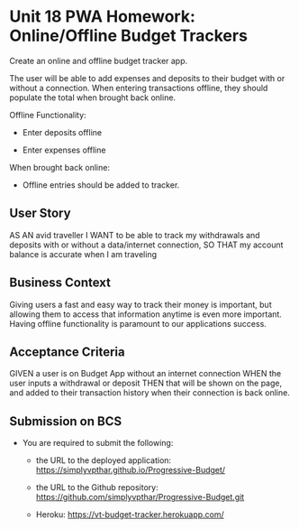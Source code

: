 # Unit 18 PWA Homework: Online/Offline Budget Trackers

Create an online and offline budget tracker app.

The user will be able to add expenses and deposits to their budget with or without a connection. When entering transactions offline, they should populate the total when brought back online.

Offline Functionality:

  * Enter deposits offline

  * Enter expenses offline

When brought back online:

  * Offline entries should be added to tracker.

## User Story
AS AN avid traveller
I WANT to be able to track my withdrawals and deposits with or without a data/internet connection, 
SO THAT my account balance is accurate when I am traveling

## Business Context

Giving users a fast and easy way to track their money is important, but allowing them to access that information anytime is even more important. Having offline functionality is paramount to our applications success.


## Acceptance Criteria
GIVEN a user is on Budget App without an internet connection
WHEN the user inputs a withdrawal or deposit
THEN that will be shown on the page, and added to their transaction history when their connection is back online.


## Submission on BCS

* You are required to submit the following:

  * the URL to the deployed application:  https://simplyvpthar.github.io/Progressive-Budget/

  * the URL to the Github repository:  https://github.com/simplyvpthar/Progressive-Budget.git

  * Heroku: https://vt-budget-tracker.herokuapp.com/

